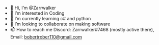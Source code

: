 - 👋 Hi, I’m @Zarrwalker
- 👀 I’m interested in Coding
- 🌱 I’m currently learning c# and python
- 💞️ I’m looking to collaborate on making software 
- 📫 How to reach me Discord: Zarrwalker#7468 (mostly active there), Email: bobertrober110@gmail.com
<!---
Zarrwalker/Zarrwalker is a ✨ special ✨ repository because its `README.md` (this file) appears on your GitHub profile.
You can click the Preview link to take a look at your changes.
--->
